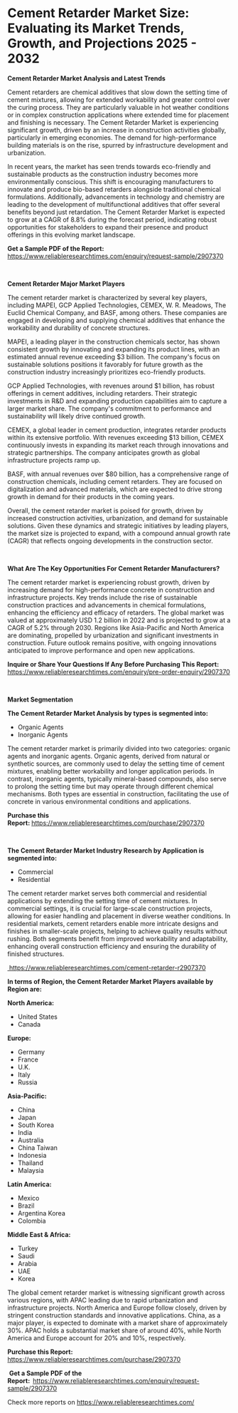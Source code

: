 <p><h1>Cement Retarder Market Size: Evaluating its Market Trends, Growth, and Projections 2025 - 2032</h1></p><p><strong>Cement Retarder Market Analysis and Latest Trends</strong></p>
<p><p>Cement retarders are chemical additives that slow down the setting time of cement mixtures, allowing for extended workability and greater control over the curing process. They are particularly valuable in hot weather conditions or in complex construction applications where extended time for placement and finishing is necessary. The Cement Retarder Market is experiencing significant growth, driven by an increase in construction activities globally, particularly in emerging economies. The demand for high-performance building materials is on the rise, spurred by infrastructure development and urbanization.</p><p>In recent years, the market has seen trends towards eco-friendly and sustainable products as the construction industry becomes more environmentally conscious. This shift is encouraging manufacturers to innovate and produce bio-based retarders alongside traditional chemical formulations. Additionally, advancements in technology and chemistry are leading to the development of multifunctional additives that offer several benefits beyond just retardation. The Cement Retarder Market is expected to grow at a CAGR of 8.8% during the forecast period, indicating robust opportunities for stakeholders to expand their presence and product offerings in this evolving market landscape.</p></p>
<p><strong>Get a Sample PDF of the Report:&nbsp;</strong> <a href="https://www.reliableresearchtimes.com/enquiry/request-sample/2907370?utm_campaign=2464&utm_medium=2&utm_source=Github&utm_content=ia&utm_term=12032025&utm_id=cement-retarder">https://www.reliableresearchtimes.com/enquiry/request-sample/2907370</a></p>
<p>&nbsp;</p>
<p><strong>Cement Retarder Major Market Players</strong></p>
<p><p>The cement retarder market is characterized by several key players, including MAPEI, GCP Applied Technologies, CEMEX, W. R. Meadows, The Euclid Chemical Company, and BASF, among others. These companies are engaged in developing and supplying chemical additives that enhance the workability and durability of concrete structures.</p><p>MAPEI, a leading player in the construction chemicals sector, has shown consistent growth by innovating and expanding its product lines, with an estimated annual revenue exceeding $3 billion. The company's focus on sustainable solutions positions it favorably for future growth as the construction industry increasingly prioritizes eco-friendly products.</p><p>GCP Applied Technologies, with revenues around $1 billion, has robust offerings in cement additives, including retarders. Their strategic investments in R&D and expanding production capabilities aim to capture a larger market share. The company's commitment to performance and sustainability will likely drive continued growth.</p><p>CEMEX, a global leader in cement production, integrates retarder products within its extensive portfolio. With revenues exceeding $13 billion, CEMEX continuously invests in expanding its market reach through innovations and strategic partnerships. The company anticipates growth as global infrastructure projects ramp up.</p><p>BASF, with annual revenues over $80 billion, has a comprehensive range of construction chemicals, including cement retarders. They are focused on digitalization and advanced materials, which are expected to drive strong growth in demand for their products in the coming years.</p><p>Overall, the cement retarder market is poised for growth, driven by increased construction activities, urbanization, and demand for sustainable solutions. Given these dynamics and strategic initiatives by leading players, the market size is projected to expand, with a compound annual growth rate (CAGR) that reflects ongoing developments in the construction sector.</p></p>
<p>&nbsp;</p>
<p><strong>What Are The Key Opportunities For Cement Retarder Manufacturers?</strong></p>
<p><p>The cement retarder market is experiencing robust growth, driven by increasing demand for high-performance concrete in construction and infrastructure projects. Key trends include the rise of sustainable construction practices and advancements in chemical formulations, enhancing the efficiency and efficacy of retarders. The global market was valued at approximately USD 1.2 billion in 2022 and is projected to grow at a CAGR of 5.2% through 2030. Regions like Asia-Pacific and North America are dominating, propelled by urbanization and significant investments in construction. Future outlook remains positive, with ongoing innovations anticipated to improve performance and open new applications.</p></p>
<p><strong>Inquire or Share Your Questions If Any Before Purchasing This Report:</strong> <a href="https://www.reliableresearchtimes.com/enquiry/pre-order-enquiry/2907370?utm_campaign=2464&utm_medium=2&utm_source=Github&utm_content=ia&utm_term=12032025&utm_id=cement-retarder">https://www.reliableresearchtimes.com/enquiry/pre-order-enquiry/2907370</a></p>
<p>&nbsp;</p>
<p><strong>Market Segmentation</strong></p>
<p><strong>The Cement Retarder Market Analysis by types is segmented into:</strong></p>
<p><ul><li>Organic Agents</li><li>Inorganic Agents</li></ul></p>
<p><p>The cement retarder market is primarily divided into two categories: organic agents and inorganic agents. Organic agents, derived from natural or synthetic sources, are commonly used to delay the setting time of cement mixtures, enabling better workability and longer application periods. In contrast, inorganic agents, typically mineral-based compounds, also serve to prolong the setting time but may operate through different chemical mechanisms. Both types are essential in construction, facilitating the use of concrete in various environmental conditions and applications.</p></p>
<p><strong>Purchase this Report:&nbsp;</strong><a href="https://www.reliableresearchtimes.com/purchase/2907370?utm_campaign=2464&utm_medium=2&utm_source=Github&utm_content=ia&utm_term=12032025&utm_id=cement-retarder">https://www.reliableresearchtimes.com/purchase/2907370</a></p>
<p>&nbsp;</p>
<p><strong>The Cement Retarder Market Industry Research by Application is segmented into:</strong></p>
<p><ul><li>Commercial</li><li>Residential</li></ul></p>
<p><p>The cement retarder market serves both commercial and residential applications by extending the setting time of cement mixtures. In commercial settings, it is crucial for large-scale construction projects, allowing for easier handling and placement in diverse weather conditions. In residential markets, cement retarders enable more intricate designs and finishes in smaller-scale projects, helping to achieve quality results without rushing. Both segments benefit from improved workability and adaptability, enhancing overall construction efficiency and ensuring the durability of finished structures.</p></p>
<p><a href="https://www.reliableresearchtimes.com/cement-retarder-r2907370?utm_campaign=2464&utm_medium=2&utm_source=Github&utm_content=ia&utm_term=12032025&utm_id=cement-retarder">&nbsp;https://www.reliableresearchtimes.com/cement-retarder-r2907370</a></p>
<p><strong>In terms of Region, the Cement Retarder Market Players available by Region are:</strong></p>
<p>
    <p> <strong> North America: </strong>
        <ul>
            <li>United States</li>
            <li>Canada</li>
        </ul>
        </p> 
    <p> <strong> Europe: </strong>
        <ul>
            <li>Germany</li>
            <li>France</li>
            <li>U.K.</li>
            <li>Italy</li>
            <li>Russia</li>
        </ul>
        </p> 
    <p> <strong> Asia-Pacific: </strong>
        <ul>
            <li>China</li>
            <li>Japan</li>
            <li>South Korea</li>
            <li>India</li>
            <li>Australia</li>
            <li>China Taiwan</li>
            <li>Indonesia</li>
            <li>Thailand</li>
            <li>Malaysia</li>
        </ul>
        </p> 
    <p> <strong> Latin America: </strong>
        <ul>
            <li>Mexico</li>
            <li>Brazil</li>
            <li>Argentina Korea</li>
            <li>Colombia</li>
        </ul>
        </p> 
    <p> <strong> Middle East & Africa: </strong>
        <ul>
            <li>Turkey</li>
            <li>Saudi</li>
            <li>Arabia</li>
            <li>UAE</li>
            <li>Korea</li>
        </ul>
    </p>
    </p>
<p><p>The global cement retarder market is witnessing significant growth across various regions, with APAC leading due to rapid urbanization and infrastructure projects. North America and Europe follow closely, driven by stringent construction standards and innovative applications. China, as a major player, is expected to dominate with a market share of approximately 30%. APAC holds a substantial market share of around 40%, while North America and Europe account for 20% and 10%, respectively.</p></p>
<p><strong>Purchase this Report: </strong><a href="https://www.reliableresearchtimes.com/purchase/2907370?utm_campaign=2464&utm_medium=2&utm_source=Github&utm_content=ia&utm_term=12032025&utm_id=cement-retarder">https://www.reliableresearchtimes.com/purchase/2907370</a></p>
<p>&nbsp;<strong>Get a Sample PDF of the Report:&nbsp;&nbsp;</strong><a href="https://www.reliableresearchtimes.com/enquiry/request-sample/2907370?utm_campaign=2464&utm_medium=2&utm_source=Github&utm_content=ia&utm_term=12032025&utm_id=cement-retarder">https://www.reliableresearchtimes.com/enquiry/request-sample/2907370</a></p>
<p><strong></strong></p>
<p>Check more reports on <a href="https://www.reliableresearchtimes.com/?utm_campaign=2464&utm_medium=2&utm_source=Github&utm_content=ia&utm_term=12032025&utm_id=cement-retarder">https://www.reliableresearchtimes.com/</a></p>